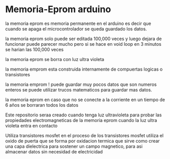 # Memoria-Eprom arduino

la memoria eprom es memoria permanente en el arduino es decir que cuando se apaga el microcontrolador se queda guardado los datos.

la memoria eprom solo puede ser editada 100,000 veces y luego dejara de funcionar puede parecer mucho pero si se hace en void loop en 3 minutos se harian las 100,000 veces

la memoria eprom se borra con luz ultra violeta 

la memoria emprom esta construida internamente de compuertas logicas o transistores

la memoria emprom ! puede guardar muy pocos datos que son numeros enteros se puede utilizar trucos matematicos para guardar mas datos.

la memoria eprom en caso que no se conecte a la corriente en un tiempo de 6 años se borraran todos los datos 





Este repositorio seraa creado cuando tenga luz ultravioleta para probar las propiedades electromagneticas de la memoria eprom cuando la  luz ultra violeta entra en contacto

Utiliza transistores mosfet en el proceso de los transistores mosfet utiliza el oxido de puerta que se forma por oxidacion termica que sirve como crear una capa dielectrica para sostener un campo magnetico, para asi almacenar datos sin necesidad de electricidad 
